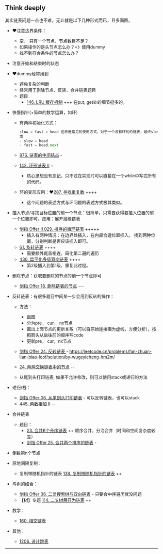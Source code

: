 ## Think deeply

其实链表问题一点也不难，无非就是以下几种形式而已，且多画图。

- :heart:注意边界条件：

  - 空， 只有一个节点，节点数目不足？
  - 如果操作的是头节点怎么办？=》使用dummy
  - 找不到符合条件的节点怎么办？

- 注意开始和结束时的状态

- :heart:dummy经常用到

  - 避免复杂的判断
  - 经常用于删除节点、反转、合并链表题目
  - 题目
    - [146. LRU 缓存机制](https://leetcode-cn.com/problems/lru-cache/) +++  在put, get处的细节挺多的。

- 快慢指针(+简单的数学运算，如环)

  - 有两种初始化方式：

    ```python
    slow = fast = head 这种是常见的使用方式，对于一个没有环的的链表，最终slow停止在中间（奇数个节点）或者中间靠后（偶数个节点）的位置
    或
    - slow = head
    - fast = head.next
    ```

  - [876. 链表的中间结点](https://leetcode-cn.com/problems/middle-of-the-linked-list/) -

  - [142. 环形链表 II](https://leetcode-cn.com/problems/linked-list-cycle-ii/) +

    - 核心思想没有忘记，只不过在实现时可以直接在一个while中写完所有的代码。

  - 环的变形应用：:heart:[287. 寻找重复数](https://leetcode-cn.com/problems/find-the-duplicate-number/) ++++

    - 这个问题的表述方式与环问题的表述方式极其类似。

- 插入节点/寻找目标位置的前一个节点：很简单，只需要获得要插入位置的前一个位置即可。应用：展开层级链表

  - [剑指 Offer II 029. 排序的循环链表](https://leetcode-cn.com/problems/4ueAj6/) +++++
    - 插入有两种情况：在边界处插入，在内部合适位置插入。 找到两种位置，分别判断是否应该插入即可。
  - [61. 旋转链表](https://leetcode-cn.com/problems/rotate-list/) ++++  
    - 需要额外尾首相连，简化第二遍的遍历
  - [430. 扁平化多级双向链表](https://leetcode-cn.com/problems/flatten-a-multilevel-doubly-linked-list/) ++++
    - 第2级插入到第1级，重复此过程。 

- 删除节点：获取要删除的节点的前一个节点即可

  - [剑指 Offer 18. 删除链表的节点](https://leetcode-cn.com/problems/shan-chu-lian-biao-de-jie-dian-lcof/) ---

- 反转链表：有很多题目中间某一步会用到反转的操作：

  - 方法：
    - 画图
    - 分为pre， cur， nx节点
    - 画出上面节点的更新关系（可以将原始连接画为虚线，方便分析），按照箭头从后往前的顺序写code
    - 更新pre， cur，nx节点

  - [剑指 Offer 24. 反转链表 ](https://leetcode-cn.com/problems/fan-zhuan-lian-biao-lcof/)  -            https://leetcode.cn/problems/fan-zhuan-lian-biao-lcof/solution/by-wugeyicheng-hm2m/
  - [24. 两两交换链表中的节点](https://leetcode-cn.com/problems/swap-nodes-in-pairs/) --
  - 从尾到头打印链表, 如果不允许修改，则可以使用stack或递归的方法

- 递归/栈：

  - [剑指 Offer 06. 从尾到头打印链表](https://leetcode-cn.com/problems/cong-wei-dao-tou-da-yin-lian-biao-lcof/) - 可以反转链表，也可以stack
  - [445. 两数相加 II](https://leetcode-cn.com/problems/add-two-numbers-ii/) --

- 合并链表

  - 题目：
    - [23. 合并K个升序链表](https://leetcode-cn.com/problems/merge-k-sorted-lists/) ++ 顺序合并，分治合并（时间和空间复杂度较差）
    - [剑指 Offer 25. 合并两个排序的链表](https://leetcode-cn.com/problems/he-bing-liang-ge-pai-xu-de-lian-biao-lcof/) -

- 倒数第n个节点

- 原地间隔复制：

  - 复制带随机指针的链表 [138. 复制带随机指针的链表](https://leetcode-cn.com/problems/copy-list-with-random-pointer/) ++

- 与树的结合：

  - [剑指 Offer 36. 二叉搜索树与双向链表](https://leetcode-cn.com/problems/er-cha-sou-suo-shu-yu-shuang-xiang-lian-biao-lcof/)   -  只要会中序遍历就没问题
  -  【树】专题 [114. 二叉树展开为链表](https://leetcode.cn/problems/flatten-binary-tree-to-linked-list/) ++

- 数学：

  -  [160. 相交链表](https://leetcode-cn.com/problems/intersection-of-two-linked-lists/) 

- 其他：

  - [1206. 设计跳表](https://leetcode-cn.com/problems/design-skiplist/)



------

